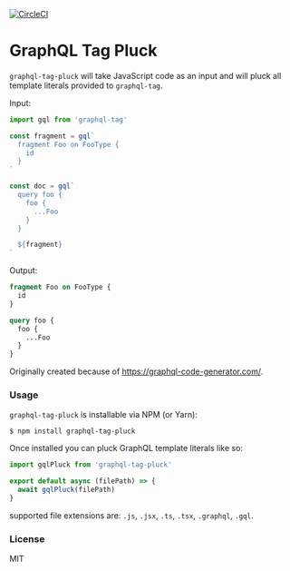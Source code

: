 [![CircleCI](https://circleci.com/gh/DAB0mB/graphql-tag-pluck/tree/master.svg?style=svg)](https://circleci.com/gh/DAB0mB/graphql-tag-pluck/tree/master)

# GraphQL Tag Pluck

`graphql-tag-pluck` will take JavaScript code as an input and will pluck all template literals provided to `graphql-tag`.

Input:

```js
import gql from 'graphql-tag'

const fragment = gql`
  fragment Foo on FooType {
    id
  }
`

const doc = gql`
  query foo {
    foo {
      ...Foo
    }
  }

  ${fragment}
`
```

Output:

```graphql
fragment Foo on FooType {
  id
}

query foo {
  foo {
    ...Foo
  }
}
```

Originally created because of https://graphql-code-generator.com/.

### Usage

`graphql-tag-pluck` is installable via NPM (or Yarn):

    $ npm install graphql-tag-pluck

Once installed you can pluck GraphQL template literals like so:

```js
import gqlPluck from 'graphql-tag-pluck'

export default async (filePath) => {
  await gqlPluck(filePath)
}
```

supported file extensions are: `.js`, `.jsx`, `.ts`, `.tsx`, `.graphql`, `.gql`.

### License

MIT
